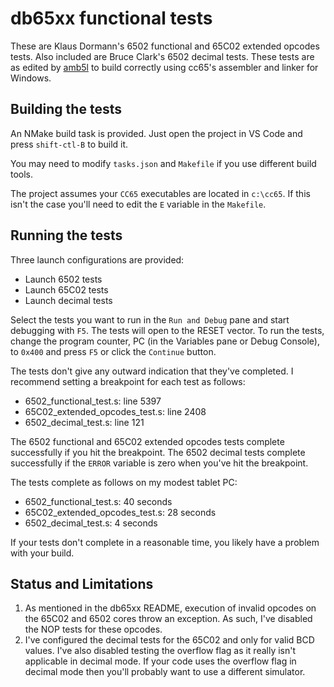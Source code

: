# db65xx functional tests

These are Klaus Dormann's 6502 functional and 65C02 extended opcodes tests.  Also included are Bruce Clark's 6502 decimal tests.  These tests are as edited by [amb5l](https://github.com/amb5l/6502_65C02_functional_tests) to build correctly using cc65's assembler and linker for Windows.

## Building the tests

An NMake build task is provided. Just open the project in VS Code and press `shift-ctl-B` to build it.

You may need to modify `tasks.json` and `Makefile` if you use different build tools.

The project assumes your `CC65` executables are located in `c:\cc65`. If this isn't the case you'll need to edit the `E` variable in the `Makefile`.

## Running the tests

Three launch configurations are provided:

* Launch 6502 tests
* Launch 65C02 tests
* Launch decimal tests

Select the tests you want to run in the `Run and Debug` pane and start debugging with `F5`.  The tests will open to the RESET vector.  To run the tests, change the program counter, PC (in the Variables pane or Debug Console), to `0x400` and press `F5` or click the `Continue` button.

The tests don't give any outward indication that they've completed.  I recommend setting a breakpoint for each test as follows:

* 6502_functional_test.s: line 5397
* 65C02_extended_opcodes_test.s: line 2408
* 6502_decimal_test.s: line 121

The 6502 functional and 65C02 extended opcodes tests complete successfully if you hit the breakpoint.  The 6502 decimal tests complete successfully if the `ERROR` variable is zero when you've hit the breakpoint.

The tests complete as follows on my modest tablet PC:

* 6502_functional_test.s: 40 seconds
* 65C02_extended_opcodes_test.s: 28 seconds
* 6502_decimal_test.s: 4 seconds

If your tests don't complete in a reasonable time, you likely have a problem with your build.

## Status and Limitations

1. As mentioned in the db65xx README, execution of invalid opcodes on the 65C02 and 6502 cores throw an exception.  As such, I've disabled the NOP tests for these opcodes.
2. I've configured the decimal tests for the 65C02 and only for valid BCD values.  I've also disabled testing the overflow flag as it really isn't applicable in decimal mode.  If your code uses the overflow flag in decimal mode then you'll probably want to use a different simulator.
